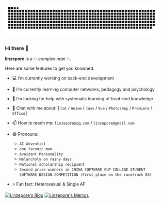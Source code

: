 <picture>
  <source media="(prefers-color-scheme: dark)" srcset="https://raw.githubusercontent.com/linzepore/linzepore/output/github-contribution-grid-snake-dark.svg">
  <source media="(prefers-color-scheme: light)" srcset="https://raw.githubusercontent.com/linzepore/linzepore/output/github-contribution-grid-snake.svg">
  <img alt="github contribution grid snake animation" src="https://raw.githubusercontent.com/linzepore/linzepore/output/github-contribution-grid-snake.svg">
</picture>

### Hi there 👋 

**linzepore** is a ✨ _complex_ _man_ ✨.

Here are some features to get you knowned:

- 💻 I’m currently working on back-end development
- 🌱 I’m currently learning computer networks, pedagogy and psychology
- 🤔 I’m looking for help with systematic learning of front-end knowledge
- 💬 Chat with me about: [ `Cat` / `Anime` / `Java` / `Vue` / `Photoshop` / `Premiere` / `Office`]
- 📫 How to reach me: `linzepore@qq.com` / `linzepore@gmail.com`
- 😄 Pronouns:

  - `AI Adventist`
  - `one laconic man`
  - `Avoidant Personality`
  - `Melancholy on rainy days`
  - `National scholarship recipient`
  - `Second prize winners in CHINA SOFTWARE CUP COLLEGE STUDENT SOFTWARE DESIGN COMPETITION (First place on the racetrack B5)`

- ⚡ Fun fact: Heterosexual & Single AF  


[![Linzepore's Blog](https://img.shields.io/badge/Linzepore's_Blog-my_public_blog-ffd36f.svg)](https://blog.zepo.re) 
[![Linzepore's Memos](https://img.shields.io/badge/Linzepore's_Memos-my_moments-1AAD19.svg)](https://memos.zepo.re)

<!--
**linzepore/linzepore** is a ✨ _special_ ✨ repository because its `README.md` (this file) appears on your GitHub profile.

Here are some ideas to get you started:

- 🔭 I’m currently working on ...
- 🌱 I’m currently learning ...
- 👯 I’m looking to collaborate on ...
- 🤔 I’m looking for help with ...
- 💬 Ask me about ...
- 📫 How to reach me: ...
- 😄 Pronouns: ...
- ⚡ Fun fact: ...
-->
